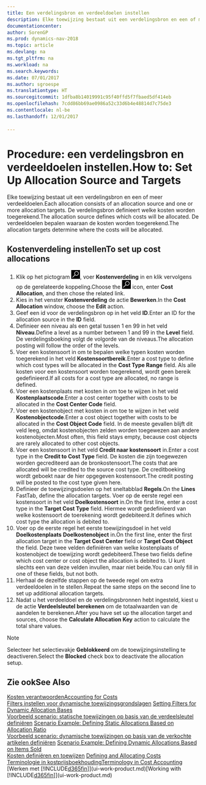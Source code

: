 ```yaml
---
title: Een verdelingsbron en verdeeldoelen instellen
description: Elke toewijzing bestaat uit een verdelingsbron en een of meer verdeeldoelen. De verdelingsbron definieert welke kosten worden toegerekend. De verdeeldoelen bepalen waaraan de kosten worden toegerekend.
documentationcenter: 
author: SorenGP
ms.prod: dynamics-nav-2018
ms.topic: article
ms.devlang: na
ms.tgt_pltfrm: na
ms.workload: na
ms.search.keywords: 
ms.date: 07/01/2017
ms.author: sgroespe
ms.translationtype: HT
ms.sourcegitcommit: 1dfba8b14019991c95f40ffd5f7fbaed5df414eb
ms.openlocfilehash: 7cdd86bb69ae0986a52c33d6b4e48814d7c75de3
ms.contentlocale: nl-be
ms.lasthandoff: 12/01/2017

---
```

# <a name="how-to-set-up-allocation-source-and-targets"></a><span data-ttu-id="0ef2d-105">Procedure: een verdelingsbron en verdeeldoelen instellen.</span><span class="sxs-lookup"><span data-stu-id="0ef2d-105">How to: Set Up Allocation Source and Targets</span></span>
<span data-ttu-id="0ef2d-106">Elke toewijzing bestaat uit een verdelingsbron en een of meer verdeeldoelen.</span><span class="sxs-lookup"><span data-stu-id="0ef2d-106">Each allocation consists of an allocation source and one or more allocation targets.</span></span> <span data-ttu-id="0ef2d-107">De verdelingsbron definieert welke kosten worden toegerekend.</span><span class="sxs-lookup"><span data-stu-id="0ef2d-107">The allocation source defines which costs will be allocated.</span></span> <span data-ttu-id="0ef2d-108">De verdeeldoelen bepalen waaraan de kosten worden toegerekend.</span><span class="sxs-lookup"><span data-stu-id="0ef2d-108">The allocation targets determine where the costs will be allocated.</span></span>  

## <a name="to-set-up-cost-allocations"></a><span data-ttu-id="0ef2d-109">Kostenverdeling instellen</span><span class="sxs-lookup"><span data-stu-id="0ef2d-109">To set up cost allocations</span></span>  
1.  <span data-ttu-id="0ef2d-110">Klik op het pictogram ![Zoeken naar pagina of rapport](media/ui-search/search_small.png "pictogram Zoeken naar pagina of rapport"), voer **Kostenverdeling** in en klik vervolgens op de gerelateerde koppeling.</span><span class="sxs-lookup"><span data-stu-id="0ef2d-110">Choose the ![Search for Page or Report](media/ui-search/search_small.png "Search for Page or Report icon") icon, enter **Cost Allocation**, and then chose the related link.</span></span>  
2.  <span data-ttu-id="0ef2d-111">Kies in het venster **Kostenverdeling** de actie **Bewerken**.</span><span class="sxs-lookup"><span data-stu-id="0ef2d-111">In the **Cost Allocation** window, choose the **Edit** action.</span></span>  
3.  <span data-ttu-id="0ef2d-112">Geef een id voor de verdelingsbron op in het veld **ID**.</span><span class="sxs-lookup"><span data-stu-id="0ef2d-112">Enter an ID for the allocation source in the **ID** field.</span></span>  
4.  <span data-ttu-id="0ef2d-113">Definieer een niveau als een getal tussen 1 en 99 in het veld **Niveau**.</span><span class="sxs-lookup"><span data-stu-id="0ef2d-113">Define a level as a number between 1 and 99 in the **Level** field.</span></span> <span data-ttu-id="0ef2d-114">De verdelingsboeking volgt de volgorde van de niveaus.</span><span class="sxs-lookup"><span data-stu-id="0ef2d-114">The allocation posting will follow the order of the levels.</span></span>  
5.  <span data-ttu-id="0ef2d-115">Voer een kostensoort in om te bepalen welke typen kosten worden toegerekend in het veld **Kostensoortbereik**.</span><span class="sxs-lookup"><span data-stu-id="0ef2d-115">Enter a cost type to define which cost types will be allocated in the **Cost Type Range** field.</span></span> <span data-ttu-id="0ef2d-116">Als alle kosten voor een kostensoort worden toegerekend, wordt geen bereik gedefinieerd.</span><span class="sxs-lookup"><span data-stu-id="0ef2d-116">If all costs for a cost type are allocated, no range is defined.</span></span>  
6.  <span data-ttu-id="0ef2d-117">Voer een kostenplaats met kosten in om toe te wijzen in het veld **Kostenplaatscode**.</span><span class="sxs-lookup"><span data-stu-id="0ef2d-117">Enter a cost center together with costs to be allocated in the **Cost Center Code** field.</span></span>  
7.  <span data-ttu-id="0ef2d-118">Voer een kostenobject met kosten in om toe te wijzen in het veld **Kostenobjectcode**.</span><span class="sxs-lookup"><span data-stu-id="0ef2d-118">Enter a cost object together with costs to be allocated in the **Cost Object Code** field.</span></span> <span data-ttu-id="0ef2d-119">In de meeste gevallen blijft dit veld leeg, omdat kostenobjecten zelden worden toegewezen aan andere kostenobjecten.</span><span class="sxs-lookup"><span data-stu-id="0ef2d-119">Most often, this field stays empty, because cost objects are rarely allocated to other cost objects.</span></span>  
8.  <span data-ttu-id="0ef2d-120">Voer een kostensoort in het veld **Credit naar kostensoort** in.</span><span class="sxs-lookup"><span data-stu-id="0ef2d-120">Enter a cost type in the **Credit to Cost Type** field.</span></span> <span data-ttu-id="0ef2d-121">De kosten die zijn toegewezen worden gecrediteerd aan de bronkostensoort.</span><span class="sxs-lookup"><span data-stu-id="0ef2d-121">The costs that are allocated will be credited to the source cost type.</span></span> <span data-ttu-id="0ef2d-122">De creditboeking wordt geboekt naar de hier opgegeven kostensoort.</span><span class="sxs-lookup"><span data-stu-id="0ef2d-122">The credit posting will be posted to the cost type given here.</span></span>  
9. <span data-ttu-id="0ef2d-123">Definieer de toewijzingsdoelen op het sneltabblad **Regels**.</span><span class="sxs-lookup"><span data-stu-id="0ef2d-123">On the **Lines** FastTab, define the allocation targets.</span></span> <span data-ttu-id="0ef2d-124">Voer op de eerste regel een kostensoort in het veld **Doelkostensoort** in.</span><span class="sxs-lookup"><span data-stu-id="0ef2d-124">On the first line, enter a cost type in the **Target Cost Type** field.</span></span> <span data-ttu-id="0ef2d-125">Hiermee wordt gedefinieerd van welke kostensoort de toerekening wordt gedebiteerd.</span><span class="sxs-lookup"><span data-stu-id="0ef2d-125">It defines which cost type the allocation is debited to.</span></span>  
10. <span data-ttu-id="0ef2d-126">Voer op de eerste regel het eerste toewijzingsdoel in het veld **Doelkostenplaats** **Doelkostenobject** in.</span><span class="sxs-lookup"><span data-stu-id="0ef2d-126">On the first line, enter the first allocation target in the **Target Cost Center** field or **Target Cost Object** the field.</span></span> <span data-ttu-id="0ef2d-127">Deze twee velden definiëren van welke kostenplaats of kostenobject de toewijzing wordt gedebiteerd.</span><span class="sxs-lookup"><span data-stu-id="0ef2d-127">These two fields define which cost center or cost object the allocation is debited to.</span></span> <span data-ttu-id="0ef2d-128">U kunt slechts een van deze velden invullen, maar niet beide.</span><span class="sxs-lookup"><span data-stu-id="0ef2d-128">You can only fill in one of these fields, but not both.</span></span>  
11. <span data-ttu-id="0ef2d-129">Herhaal de dezelfde stappen op de tweede regel om extra verdeeldoelen in te stellen.</span><span class="sxs-lookup"><span data-stu-id="0ef2d-129">Repeat the same steps on the second line to set up additional allocation targets.</span></span>  
12. <span data-ttu-id="0ef2d-130">Nadat u het verdeeldoel en de verdelingsbronnen hebt ingesteld, kiest u de actie **Verdeelsleutel berekenen** om de totaalwaarden van de aandelen te berekenen.</span><span class="sxs-lookup"><span data-stu-id="0ef2d-130">After you have set up the allocation target and sources, choose the **Calculate Allocation Key** action to calculate the total share values.</span></span>  

> [!NOTE]  
>  <span data-ttu-id="0ef2d-131">Selecteer het selectievakje **Geblokkeerd** om de toewijzingsinstelling te deactiveren.</span><span class="sxs-lookup"><span data-stu-id="0ef2d-131">Select the **Blocked** check box to deactivate the allocation setup.</span></span>  

## <a name="see-also"></a><span data-ttu-id="0ef2d-132">Zie ook</span><span class="sxs-lookup"><span data-stu-id="0ef2d-132">See Also</span></span>  
[<span data-ttu-id="0ef2d-133">Kosten verantwoorden</span><span class="sxs-lookup"><span data-stu-id="0ef2d-133">Accounting for Costs</span></span>](finance-manage-cost-accounting.md)  
 <span data-ttu-id="0ef2d-134">[Filters instellen voor dynamische toewijzingsgrondslagen](finance-setting-filters-for-dynamic-allocation-bases.md) </span><span class="sxs-lookup"><span data-stu-id="0ef2d-134">[Setting Filters for Dynamic Allocation Bases](finance-setting-filters-for-dynamic-allocation-bases.md) </span></span>  
 <span data-ttu-id="0ef2d-135">[Voorbeeld scenario: statische toewijzingen op basis van de verdeelsleutel definiëren](finance-scenario-example-defining-static-allocations-based-on-allocation-ratio.md) </span><span class="sxs-lookup"><span data-stu-id="0ef2d-135">[Scenario Example: Defining Static Allocations Based on Allocation Ratio](finance-scenario-example-defining-static-allocations-based-on-allocation-ratio.md) </span></span>  
 <span data-ttu-id="0ef2d-136">[Voorbeeld scenario: dynamische toewijzingen op basis van de verkochte artikelen definiëren](finance-scenario-example-defining-dynamic-allocations-based-on-items-sold.md) </span><span class="sxs-lookup"><span data-stu-id="0ef2d-136">[Scenario Example: Defining Dynamic Allocations Based on Items Sold](finance-scenario-example-defining-dynamic-allocations-based-on-items-sold.md) </span></span>  
 <span data-ttu-id="0ef2d-137">[Kosten definiëren en toewijzen](finance-define-and-allocate-costs.md) </span><span class="sxs-lookup"><span data-stu-id="0ef2d-137">[Defining and Allocating Costs](finance-define-and-allocate-costs.md) </span></span>  
 [<span data-ttu-id="0ef2d-138">Terminologie in kostprijsboekhouding</span><span class="sxs-lookup"><span data-stu-id="0ef2d-138">Terminology in Cost Accounting</span></span>](finance-terminology-in-cost-accounting.md)  
 <span data-ttu-id="0ef2d-139">[Werken met [!INCLUDE[d365fin](includes/d365fin_md.md)]](ui-work-product.md)</span><span class="sxs-lookup"><span data-stu-id="0ef2d-139">[Working with [!INCLUDE[d365fin](includes/d365fin_md.md)]](ui-work-product.md)</span></span>

